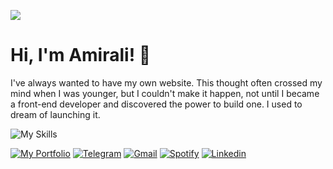 ![](https://pixel-profile.vercel.app/api/github-stats?username=amiralishoja&screen_effect=true&pixelate_avatar=false&background=radial-gradient%28circle+at+50%25+50%25%2C+%23151515ff+0%25%2C+%23020202ff+95%25%29&color=%2300FF00FF&hide=contributions)

# Hi, I'm Amirali! 👋

<p>I've always wanted to have my own website. This thought often crossed my mind when I was younger, but I couldn't make it happen, not until I became a front-end developer and discovered the power to build one. I used to dream of launching it.</p>

![My Skills](https://github-readme-tech-stack.vercel.app/api/cards?title=My+Skills&align=center&titleAlign=center&borderRadius=0&fontSize=22&showBorder=false&lineHeight=6&lineCount=2&theme=github_dark_green&gap=6&width=420&bg=%23000000&badge=%23161B22&border=%23000000&titleColor=%2300FF00&line1=html5%2CHtml%2CE34F26%3Bcss%2CCss%2C663399%3Bjavascript%2CJava+Script%2CF7DF1E%3Bgit%2CGit%2CF05032%3B&line2=sass%2CSass%2CCC6699%3Btailwindcss%2CTailwind+Css%2C06B6D4%3Breact%2CReact%2C61DAFB%3B)

[![My Portfolio](https://img.shields.io/badge/My_Portfolio-%23ffa000.svg?style=for-the-badge&logo=googlechrome&logoColor=white)](https://shoja.liara.run) [![Telegram](https://img.shields.io/badge/Telegram-2CA5E0?style=for-the-badge&logo=telegram&logoColor=white)](https://t.me/amirali_shoja) [![Gmail](https://img.shields.io/badge/Gmail-D14836?style=for-the-badge&logo=gmail&logoColor=white)](mailto:amiralishoja.info@gmail.com) [![Spotify](https://img.shields.io/badge/Spotify-1ED760?style=for-the-badge&logo=spotify&logoColor=white)](https://open.spotify.com/user/3172y5iz5tv42jhub36opkevig2i?si=fe6cb907bdc04e4e) [![Linkedin](https://img.shields.io/badge/linkedin-%230077B5.svg?style=for-the-badge&logo=linkedin&logoColor=white)](https://www.linkedin.com/in/amiralishoja)
